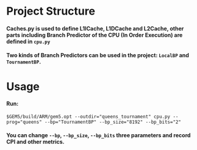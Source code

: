 # Project Structure
#### Caches.py is used to define L1ICache, L1DCache and L2Cache, other parts including Branch Predictor of the CPU (In Order Execution) are defined in `cpu.py`
#### Two kinds of Branch Predictors can be used in the project: `LocalBP` and `TournamentBP`.

# Usage
#### Run:
```
$GEM5/build/ARM/gem5.opt --outdir="queens_tournament" cpu.py --prog="queens" --bp="TournamentBP" --bp_size="8192" --bp_bits="2" 
```
#### You can change `--bp`, `--bp_size`, `--bp_bits` three parameters and record CPI and other metrics.
